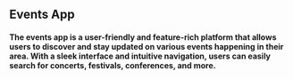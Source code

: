 <h2>Events App</h2>

<h4>The events app is a user-friendly and feature-rich platform that allows users to discover and stay updated on various events happening in their area. With a sleek interface and intuitive navigation, users can easily search for concerts, festivals, conferences, and more. </h4>
